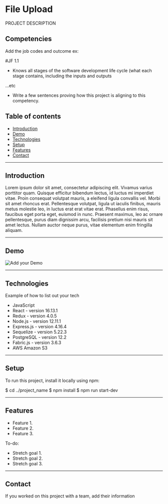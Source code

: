 # File Upload

PROJECT DESCRIPTION

## Competencies

Add the job codes and outcome 
ex: 

#JF 1.1
- Knows all stages of the software development life cycle (what each stage contains, including the inputs and outputs

...etc

- Write a few sentences proving how this project is aligning to this competency.

## Table of contents

- [Introduction](#introduction)
- [Demo](#demo)
- [Technologies](#technologies)
- [Setup](#setup)
- [Features](#features)
- [Contact](#contact)

---

## Introduction

Lorem ipsum dolor sit amet, consectetur adipiscing elit. Vivamus varius porttitor quam. Quisque efficitur bibendum lectus, id luctus mi imperdiet vitae. Proin consequat volutpat mauris, a eleifend ligula convallis vel. Morbi sit amet rhoncus erat. Pellentesque volutpat, ligula ut iaculis finibus, mauris metus molestie leo, in luctus erat erat vitae erat. Phasellus enim risus, faucibus eget porta eget, euismod in nunc. Praesent maximus, leo ac ornare pellentesque, purus diam dignissim arcu, facilisis pretium nisi mauris sit amet lectus. Nullam auctor neque purus, vitae elementum enim fringilla aliquam.



---

## Demo

![Add your Demo](readme_assets/screen.gif) 

---

## Technologies
Example of how to list out your tech

- JavaScript
- React - version 16.13.1
- Redux - version 4.0.5
- Node.js - version 12.11.1
- Express.js - version 4.16.4
- Sequelize - version 5.22.3
- PostgreSQL - version 12.2
- Fabric.js - version 3.6.3
- AWS Amazon S3

---

## Setup

To run this project, install it locally using npm:

$ cd ../project_name
$ npm install
$ npm run start-dev


---

## Features

- Feature 1.
- Feature 2.
- Feature 3.

To-do:

- Stretch goal 1.
- Stretch goal 2.
- Stretch goal 3.

---

## Contact

If you worked on this project with a team, add their information
